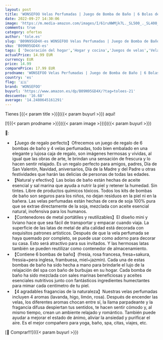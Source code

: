 ```yaml
---
layout: post
title: 'WONSEFOO Velas Perfumadas | Juego de Bomba de Baño | 6 Bolas de Baño Naturales Juego de Regalo + 4 Velas Perfumadas de Cera de Soja | para Mamá | Esposa | para Navidad | Cumpleaños'
date: 2022-09-27 14:30:06
image: 'https://m.media-amazon.com/images/I/61ruNWMjk7L._SL500_._SL400_.jpg'
comments: true
category: ofertas
author: 'tole.es'
slug: 'B09N95GD4X-es WONSEFOO Velas Perfumadas | Juego de Bomba de Baño | 6...'
sku: 'B09N95GD4X-es'
tags: [ 'Decoración del hogar','Hogar y cocina','Juegos de velas','Velas','Velas y candelabros','navidad','wonsefoo','🇪🇸', ]
actualPrice: 14.99 EUR
currency: EUR
price: 14.99
comparePrice: 17.99 EUR
prodname: 'WONSEFOO Velas Perfumadas | Juego de Bomba de Baño | 6 Bolas de Baño Naturales Juego de Regalo + 4 Velas Perfumadas de Cera de Soja | para Mamá | Esposa | para Navidad | Cumpleaños'
country: 'es'
flag: '🇪🇸'
brand: 'WONSEFOO'
buyurl: 'https://www.amazon.es/dp/B09N95GD4X/?tag=tolees-21'
descuento: '16.68'
average: '14.2480645161291'
---
```


Tienes [{{< param title >}}]({{< param buyurl >}}) aqui!

[![{{< param prodname >}}]({{< param image >}})]({{< param buyurl >}})

🔎:

- 【Juego de regalo perfecto】Ofrecemos un juego de regalo de 6 bombas de baño y 4 velas perfumadas, todo bien embalado en una elegante y lujosa caja de regalo, son imágenes hermosas y vívidas, al igual que las obras de arte, le brindan una sensación de frescura y lo hacen sentir relajado. Es un regalo perfecto para amigos, padres, Día de San Valentín, Navidad, aniversarios, Día de la Madre y del Padre u otras festividades que harán las delicias de personas de todas las edades.
- 【Natural y efectivo】Las bolas de baño están hechas de aceite esencial y sal marina que ayuda a nutrir la piel y retener la humedad. Sin tintes. Libre de productos químicos tóxicos. Todos los kits de bombas de baño son seguros para los niños, no dejan residuos en la piel ni en la bañera. Las velas perfumadas están hechas de cera de soja 100% pura que se extrae directamente de la soja, mezclada con aceite esencial natural, inofensiva para los humanos.
- 【Contenedores de metal portátiles y reutilizables】El diseño mini y liviano hace que sea fácil de transportar y empacar cuando viaja. La superficie de las latas de metal de alta calidad está decorada con exquisitos patrones artísticos. Después de que la vela perfumada se haya quemado por completo, se puede usar como adorno para decorar su casa. Esto será atractivo para sus invitados. Y las hermosas latas también se pueden reutilizar como contenedor de almacenamiento.
- 【Contiene 6 bombas de baño】(fresia, rosa francesa, fresa+sakura, fressia+pera inglesa, frambuesa, miel+jazmín). Cada una de estas bombas de baño ha sido hecha a mano para brindarle el lujo de la relajación del spa con baño de burbujas en su hogar. Cada bomba de baño ha sido mezclada con sales marinas beneficiosas y aceites esenciales nutritivos junto con fantásticos ingredientes humectantes para mimar cada centímetro de tu piel.
- 【4 agradables fragancias de la naturaleza】Nuestras velas perfumadas incluyen 4 aromas (lavanda, higo, limón, rosa). Después de encender las velas, los diferentes aromas chocan entre sí, la llama parpadeante y la fragancia difusa despiertan tus sentidos, te hacen sentir cómodo y, al mismo tiempo, crean un ambiente relajado y romántico. También puede ayudar a mejorar el estado de ánimo, aliviar la ansiedad y purificar el aire. Es el mejor compañero para yoga, baño, spa, citas, viajes, etc.

[🛒 Comprar!!!]({{< param buyurl >}})

